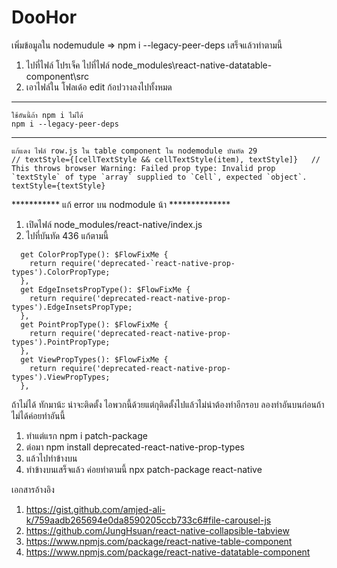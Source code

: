 # DooHor

เพิ่มข้อมูลใน nodemudule => npm i --legacy-peer-deps เสร็จแล้วทำตามนี้
 1. ไปที่ไฟล์ โปรเจ็ค ไปที่ไฟล์ node_modules\react-native-datatable-component\src
 2. เอาไฟล์ใน โฟลเด้อ edit ก้อปวางลงไปทั้งหมด

------------------------------------------------------------
```
ใช้อันนี้ถ้า npm i ไม่ได้
npm i --legacy-peer-deps
```

------------------------------------------------------------
```
แก้แดง ไฟล์ row.js ใน table component ใน nodemodule บันทัด 29
// textStyle={[cellTextStyle && cellTextStyle(item), textStyle]}   // This throws browser Warning: Failed prop type: Invalid prop `textStyle` of type `array` supplied to `Cell`, expected `object`.
textStyle={textStyle} 
```



*********** แก้ error บน nodmodule น้า **************
1. เปิดไฟล์ node_modules/react-native/index.js 
2. ไปที่บันทัด 436 แก้ตามนี้
```
  get ColorPropType(): $FlowFixMe {
    return require('deprecated-`react-native-prop-types').ColorPropType;
  },
  get EdgeInsetsPropType(): $FlowFixMe {
    return require('deprecated-react-native-prop-types').EdgeInsetsPropType;
  },
  get PointPropType(): $FlowFixMe {
    return require('deprecated-react-native-prop-types').PointPropType;
  },
  get ViewPropTypes(): $FlowFixMe {
    return require('deprecated-react-native-prop-types').ViewPropTypes;
  },

```
ถ้าไม่ได้ ทักมาน้ะ น่าจะติดตั้ง ไอพวกนี้ด้วยแต่กุติดตั้งไปแล้วไม่น่าต้องทำอีกรอบ ลองทำอันบนก่อนถ้าไม่ได้ค่อยทำอันนี้
1. ทำแต่แรก npm i patch-package
2. ต่อมา npm install deprecated-react-native-prop-types
3. แล้วไปทำข้างบน
4. ทำข้างบนเสร็จแล้ว ค่อยทำตามนี้ npx patch-package react-native 


เอกสารอ้างอิง 
1. https://gist.github.com/amjed-ali-k/759aadb265694e0da8590205ccb733c6#file-carousel-js
2. https://github.com/JungHsuan/react-native-collapsible-tabview
3. https://www.npmjs.com/package/react-native-table-component
4. https://www.npmjs.com/package/react-native-datatable-component
